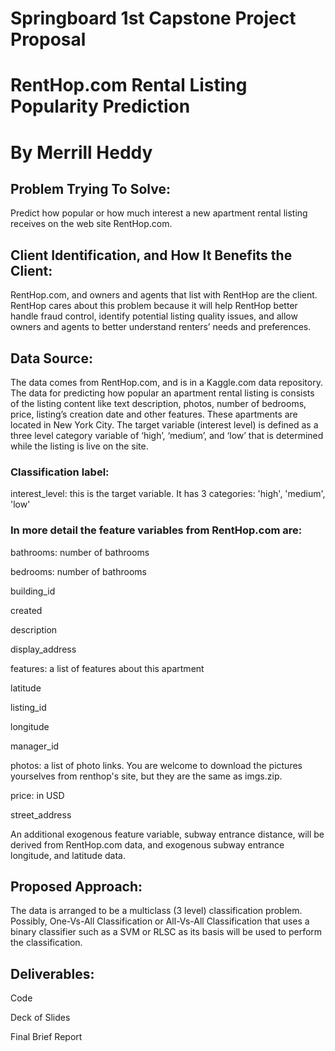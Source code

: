 #  Springboard 1st Capstone Project Proposal

#  RentHop.com Rental Listing Popularity Prediction

#  By Merrill Heddy

## Problem Trying To Solve:
Predict how popular or how much interest a new apartment rental listing receives on the web site RentHop.com.

## Client Identification, and How It Benefits the Client:
RentHop.com, and owners and agents that list with RentHop are the client.  RentHop cares about this problem because it will help RentHop better handle fraud control, identify potential listing quality issues, and allow owners and agents to better understand renters’ needs and preferences.

## Data Source:
The data comes from RentHop.com, and is in a Kaggle.com data repository.   The data for predicting how popular an apartment rental listing is consists of the listing content like text description, photos, number of bedrooms, price, listing’s creation date and other features.  These apartments are located in New York City.  The target variable (interest level) is defined as a three level category variable of ‘high’, ‘medium’, and ‘low’ that is determined while the listing is live on the site.

### Classification label:

interest_level: this is the target variable. It has 3 categories: 'high', 'medium', 'low'

### In more detail the feature variables from RentHop.com are:

bathrooms: number of bathrooms

bedrooms: number of bathrooms

building_id

created

description

display_address

features: a list of features about this apartment

latitude

listing_id

longitude	

manager_id

photos: a list of photo links. You are welcome to download the pictures yourselves from renthop's site, but they are the same as imgs.zip. 

price: in USD

street_address

An additional exogenous feature variable, subway entrance distance, will be derived from RentHop.com data, and exogenous subway entrance longitude, and latitude data.   

## Proposed Approach:
The data is arranged to be a multiclass (3 level) classification problem.  Possibly, One-Vs-All Classification or All-Vs-All Classification that uses a binary classifier such as a SVM or RLSC as its basis will be used to perform the classification.   

## Deliverables:
Code

Deck of Slides

Final Brief Report







